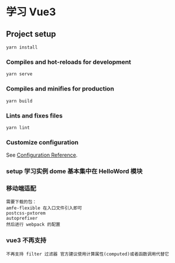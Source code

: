 # 学习 Vue3

## Project setup
```
yarn install
```

### Compiles and hot-reloads for development
```
yarn serve
```

### Compiles and minifies for production
```
yarn build
```

### Lints and fixes files
```
yarn lint
```

### Customize configuration
See [Configuration Reference](https://cli.vuejs.org/config/).

### setup 学习实例 dome 基本集中在 HelloWord 模块

### 移动端适配
```
需要下载的包：
amfe-flexible 在入口文件引入即可
postcss-pxtorem
autoprefixer
然后进行 webpack 的配置
```

### vue3 不再支持
```
不再支持 filter 过滤器 官方建议使用计算属性(computed)或者函数调用代替它
```
